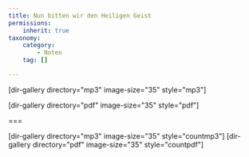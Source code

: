 ```yaml
---
title: Nun bitten wir den Heiligen Geist
permissions:
    inherit: true
taxonomy:
    category:
        - Noten
    tag: []

---
```


[dir-gallery directory="mp3" image-size="35" style="mp3"]

[dir-gallery directory="pdf" image-size="35" style="pdf"]

===

[dir-gallery directory="mp3" image-size="35" style="countmp3"]
[dir-gallery directory="pdf" image-size="35" style="countpdf"]
